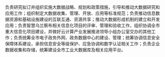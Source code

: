 负责研究拟订并组织实施大数据战略、规划和政策措施，引导和推动大数据研究和应用工作；组织制定大数据收集、管理、开放、应用等标准规范；负责推动信息数据资源和基础设施建设的互联互通、资源共享；推动大数据形成机制的建立和开发应用；负责智慧乌兰察布相关信息化项目的评审、管理和验收工作，组织协调全市重大信息化项目建设，并做好云计算产业发展推进领导小组办公室交办的其他工作；负责统筹全市电子政务外网、政务数据中心的建设、管理；统筹协调信息安全保障体系建设，承担信息安全等级保护、应急协调和数字认证相关工作；负责企业数据收集和存储，统筹建设全市工业大数据库及相关应用平台。